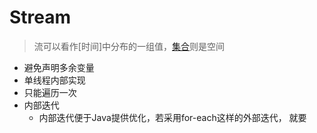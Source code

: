 # Stream

> 流可以看作[时间]中分布的一组值，[集合](Java_Collection.md)则是空间

- 避免声明多余变量
- 单线程内部实现
- 只能遍历一次
- 内部迭代
  - 内部迭代便于Java提供优化，若采用for-each这样的外部迭代， 就要

## 

